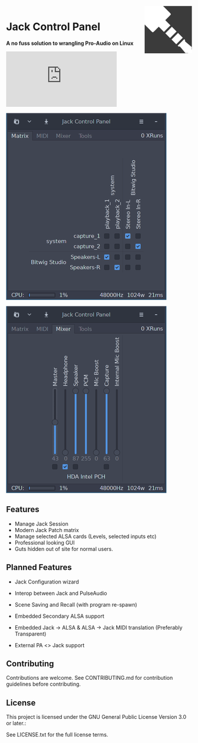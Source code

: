 <img src="images/logo.png" align="right" width="128">

# Jack Control Panel

__A no fuss solution to wrangling Pro-Audio on Linux__

![Matrix](https://img.shields.io/matrix/jackctl:matrix.org?label=Matrix%20Chat)

![Audio Matrix Tab Screenshot](/images/Matrix.png)

![Audio Mixer Tab Screenshot](/images/Mixer.png)

## Features
  *  Manage Jack Session
  *  Modern Jack Patch matrix
  *  Manage selected ALSA cards (Levels, selected inputs etc)
  *  Professional looking GUI
  *  Guts hidden out of site for normal users.


## Planned Features

  *  Jack Configuration wizard
  *  Interop between Jack and PulseAudio

  *  Scene Saving and Recall (with program re-spawn)

  *  Embedded Secondary ALSA support
  *  Embedded Jack → ALSA & ALSA → Jack MIDI translation (Preferably Transparent)
  *  External PA <> Jack support

## Contributing

Contributions are welcome. See CONTRIBUTING.md for contribution guidelines before contributing.

## License

This project is licensed under the GNU General Public License Version 3.0 or later.:

See LICENSE.txt for the full license terms.
